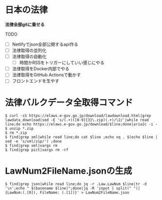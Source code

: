 # 日本の法律

**法律全部gitに乗せる**

TODO
- [ ] Netlifyでjson全部公開するapi作る
- [ ] 法律取得の並列化
- [ ] 法律取得の自動化
  - [ ] 時間かRSSをトリガーにしていい感じにやる
- [ ] 法律取得をDocker内部でやる
- [ ] 法律取得をGitHub Actionsで動かす
- [ ] フロントエンドを生やす

# 法律バルクデータ全取得コマンド

```
$ curl -sS https://elaws.e-gov.go.jp/download/lawdownload.html|grep lawdata_download|sed -E 's/(.+)([0-9]{3}\.zip)(.+)/\2/'|while read line;do echo https://elaws.e-gov.go.jp/download/$line;done|aria2c -i -
$ unzip *.zip
$ rm *.zip
$ find|grep xml|while read line;do cat $line ;echo xq . $(echo $line | sed -e 's/xml/zip/') ;done
$ find|grep xml|xargs rm
$ find|grep pict|xargs rm -rf
```

# LawNum2FileName.jsonの生成

```
$ find|grep json|while read line;do jq -r .Law.LawNum $line|tr -d '\n';echo " $(basename $line)";done|jq -R 'input | split(" ")| {LawNum:(.[0]), FileName: (.[1])}' > LawNum2FileName.json
```
